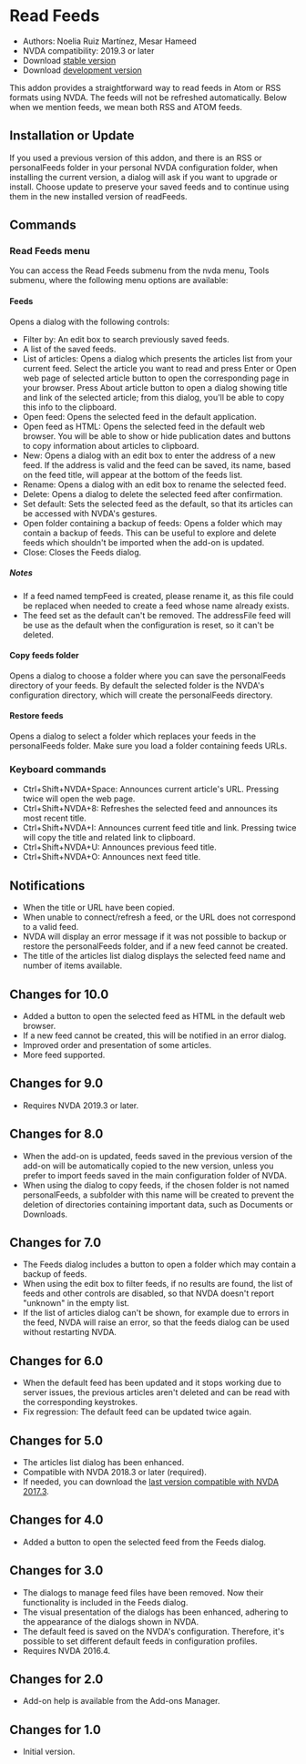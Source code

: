# Read Feeds #

* Authors: Noelia Ruiz Martínez, Mesar Hameed
* NVDA compatibility: 2019.3 or later
* Download [stable version][1]
* Download [development version][2]

This addon provides a straightforward  way to read feeds in Atom or RSS formats using NVDA.
The feeds will not be refreshed automatically.
Below when we mention feeds, we mean both RSS and ATOM feeds.

## Installation or Update ##

If you used a previous version of this addon, and there is an RSS or personalFeeds folder in your personal NVDA configuration folder,
when installing the current version, a dialog will ask if you want to upgrade or install.
Choose update to preserve your saved feeds and to continue using them in the new installed version of readFeeds.

## Commands ##

### Read Feeds menu ###

You can access the Read Feeds submenu from the nvda menu, Tools submenu, where the following menu options are available:

#### Feeds ####

Opens a dialog with the following controls:

* Filter by: An edit box to search previously saved feeds.
* A list of the saved feeds.
* List of articles: Opens a dialog which presents the articles list from your current feed. Select the article you want to read and press Enter or Open web page of selected article button to open the corresponding page in your browser. Press About article button to open a dialog showing title and link of the selected article; from this dialog, you'll be able to copy this info to the clipboard.
* Open feed: Opens the selected feed in the default application.
* Open feed as HTML: Opens the selected feed in the default web browser. You will be able to show or hide publication dates and buttons to copy information about articles to clipboard.
* New: Opens a dialog with an edit box to enter the address of a new feed. If the address is valid and the feed can be saved, its name, based on the feed title, will appear at the bottom of the feeds list.
* Rename: Opens a dialog with an edit box to rename the selected feed.
* Delete: Opens a dialog to delete the selected feed after confirmation.
* Set default: Sets the selected feed as the default, so that its articles can be accessed with NVDA's gestures.
* Open folder containing a backup of feeds: Opens a folder which may contain a backup of feeds. This can be useful to explore and delete feeds which shouldn't be imported when the add-on is updated.
* Close: Closes the Feeds dialog.

##### Notes #####

* If a feed named tempFeed is created, please rename it, as this file could be replaced when needed to create a feed whose name already exists.
* The feed set as the default can't be removed. The addressFile feed will be use as the default when the configuration is reset, so it can't be deleted.

#### Copy feeds folder ####

Opens a dialog to choose a folder where you can save the personalFeeds directory of your feeds. By default the selected folder is the NVDA's configuration directory, which will create the personalFeeds directory.

#### Restore feeds ####

Opens a dialog to select a folder which replaces your feeds in the personalFeeds folder. Make sure you load a folder containing feeds URLs.

### Keyboard commands ###

* Ctrl+Shift+NVDA+Space: Announces current article's URL. Pressing twice will open the web page.
* Ctrl+Shift+NVDA+8: Refreshes the selected feed and announces its most recent title.
* Ctrl+Shift+NVDA+I: Announces current feed title and link. Pressing twice will copy the title and related link to clipboard.
* Ctrl+Shift+NVDA+U: Announces previous feed title.
* Ctrl+Shift+NVDA+O: Announces next feed title.

## Notifications ##

* When the title or URL have been copied.
* When unable to connect/refresh a feed, or the URL does not correspond to a valid feed.
* NVDA will display an error message if it was not possible to backup or restore the personalFeeds folder, and if a new feed cannot be created.
* The title of the articles list dialog displays the selected feed name and number of items available.

## Changes for 10.0 ##

* Added a button to open the selected feed as HTML in the default web browser.
* If a new feed cannot be created, this will be notified in an error dialog.
* Improved order and presentation of some articles.
* More feed supported.

## Changes for 9.0 ##

* Requires NVDA 2019.3 or later.

## Changes for 8.0 ##

* When the add-on is updated, feeds saved in the previous version of the add-on will be automatically copied to the new version, unless you prefer to import feeds saved in the main configuration folder of NVDA.
* When using the dialog to copy feeds, if the chosen folder is not named personalFeeds, a subfolder with this name will be created to prevent the deletion of directories containing important data, such as Documents or Downloads.

## Changes for 7.0 ##

* The Feeds dialog includes a button to open a folder which may contain a backup of feeds.
* When using the edit box to filter feeds, if no results are found, the list of feeds and other controls are disabled, so that NVDA doesn't report "unknown" in the empty list.
* If the list of articles dialog can't be shown, for example due to errors in the feed, NVDA will raise an error, so that the feeds dialog can be used without restarting NVDA.

## Changes for 6.0 ##

* When the default feed has been updated and it stops working due to server issues, the previous articles aren't deleted and can be read with the corresponding keystrokes.
* Fix regression: The default feed can be updated twice again.

## Changes for 5.0 ##

* The articles list dialog has been enhanced.
* Compatible with NVDA 2018.3 or later (required).
* If needed, you can download the [last version compatible with NVDA 2017.3][3].

## Changes for 4.0 ##

* Added a button to open the selected feed from the Feeds dialog.

## Changes for 3.0 ##

* The dialogs to manage feed files have been removed. Now their functionality is included in the Feeds dialog.
* The visual presentation of the dialogs has been enhanced, adhering to the appearance of the dialogs shown in NVDA.
* The default feed is saved on the NVDA's configuration. Therefore, it's possible to set different default feeds in configuration profiles.
* Requires NVDA 2016.4.

## Changes for 2.0 ##

* Add-on help is available from the Add-ons Manager.

## Changes for 1.0 ##

* Initial version.

[1]: http://addons.nvda-project.org/files/get.php?file=rf

[2]: http://addons.nvda-project.org/files/get.php?file=rf-dev

[3]: http://addons.nvda-project.org/files/get.php?file=rf-o
